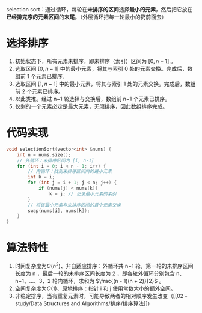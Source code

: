 selection sort：通过循环，每轮在**未排序的区间**选择**最小的元素**，然后把它放在**已经排完序的元素区间**的**末尾**。（外层循环把每一轮最小的扔前面去）

# 选择排序
1. 初始状态下，所有元素未排序，即未排序（索引）区间为 $[0,n−1]$ 。
2. 选取区间 $[0,n−1]$ 中的最小元素，将其与索引 0 处的元素交换。完成后，数组前 1 个元素已排序。
3. 选取区间 $[1,n−1]$ 中的最小元素，将其与索引 1 处的元素交换。完成后，数组前 2 个元素已排序。
4. 以此类推。经过 n−1 轮选择与交换后，数组前 n−1 个元素已排序。
5. 仅剩的一个元素必定是最大元素，无须排序，因此数组排序完成。

# 代码实现
```cpp
void selectionSort(vector<int> &nums) {
    int n = nums.size();
    // 外循环：未排序区间为 [i, n-1]
    for (int i = 0; i < n - 1; i++) {
        // 内循环：找到未排序区间内的最小元素
        int k = i;
        for (int j = i + 1; j < n; j++) {
            if (nums[j] < nums[k])
                k = j; // 记录最小元素的索引
        }
        // 将该最小元素与未排序区间的首个元素交换
        swap(nums[i], nums[k]);
    }
}
```

# 算法特性
1. 时间复杂度为$O(n^2)$、非自适应排序：外循环共 n−1 轮，第一轮的未排序区间长度为 n ，最后一轮的未排序区间长度为 2 ，即各轮外循环分别包含 n、n−1、…、3、2 轮内循环，求和为 $\frac{(n - 1)(n + 2)}{2}$ 。
2.  空间复杂度为$O(1)$、原地排序：指针 i 和 j 使用常数大小的额外空间。
3. 非稳定排序，当有重复元素时，可能导致两者的相对顺序发生改变（[[02 - study/Data Structures and  Algorithms/排序/排序算法]]）